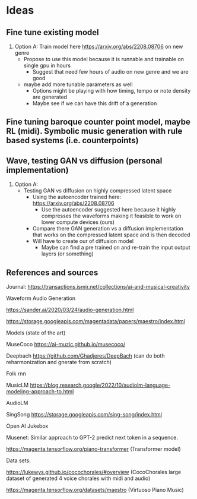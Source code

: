 # Ideas
## Fine tune existing model
1. Option A: Train model here https://arxiv.org/abs/2208.08706 on new genre 
   - Propose to use this model because it is runnable and trainable on single gpu in hours
      - Suggest that need few hours of audio on new genre and we are good
   - maybe add more tunable parameters as well 
      - Options might be playing with how timing, tempo or note density are generated
      - Maybe see if we can have this drift of a generation 
## Fine tuning baroque counter point model, maybe RL (midi). Symbolic music generation with rule based systems (i.e. counterpoints)
## Wave, testing GAN vs diffusion (personal implementation)
1. Option A:
   - Testing GAN vs diffusion on highly compressed latent space
      - Using the autoencoder trained here: https://arxiv.org/abs/2208.08706
         - Use the autoencoder suggested here because it highly compresses the waveforms making it feasible to work on lower compute devices (ours)
      - Compare there GAN generation vs a diffusion implementation that works on the compressed latent space and is then decoded
      - Will have to create our of diffusion model
         - Maybe can find a pre trained on and re-train the input output layers (or something)


<h2>References and sources</h2>

Journal: https://transactions.ismir.net/collections/ai-and-musical-creativity

Waveform Audio Generation

https://sander.ai/2020/03/24/audio-generation.html

https://storage.googleapis.com/magentadata/papers/maestro/index.html

Models (state of the art)

MuseCoco https://ai-muzic.github.io/musecoco/

Deepbach https://github.com/Ghadjeres/DeepBach (can do both reharmonization and gnerate from scratch)

Folk rnn

MusicLM https://blog.research.google/2022/10/audiolm-language-modeling-approach-to.html

AudioLM

SingSong https://storage.googleapis.com/sing-song/index.html

Open AI Jukebox

Musenet: Similar approach to GPT-2 predict next token in a sequence.

https://magenta.tensorflow.org/piano-transformer (Transformer model)

Data sets:

https://lukewys.github.io/cocochorales/#overview (CocoChorales large dataset of generated 4 voice chorales with midi and audio)

https://magenta.tensorflow.org/datasets/maestro (Virtuoso Piano Music)